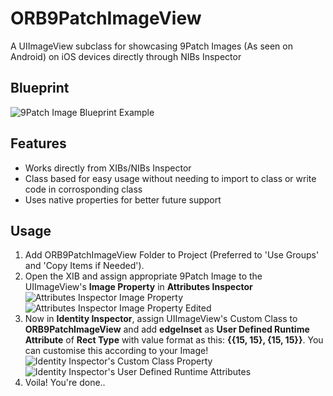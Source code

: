 ORB9PatchImageView
=============

A UIImageView subclass for showcasing 9Patch Images (As seen on Android) on iOS devices directly through NIBs Inspector

## Blueprint

![9Patch Image Blueprint Example](http://assets.vaibhavnath.com/ORB9PatchSamplerDiagram.png)

## Features

- Works directly from XIBs/NIBs Inspector
- Class based for easy usage without needing to import to class or write code in corrosponding class
- Uses native properties for better future support

## Usage

1. Add ORB9PatchImageView Folder to Project (Preferred to 'Use Groups' and 'Copy Items if Needed').
2. Open the XIB and assign appropriate 9Patch Image to the UIImageView's **Image Property** in **Attributes Inspector**
![Attributes Inspector Image Property](http://assets.vaibhavnath.com/ORB9PatchImageView1.png "Attributes Inspector") ![Attributes Inspector Image Property Edited](http://assets.vaibhavnath.com/ORB9PatchImageView2.png "Attributes Inspector's Image Property")
3. Now in **Identity Inspector**, assign UIImageView's Custom Class to **ORB9PatchImageView** and add **edgeInset** as **User Defined Runtime Attribute** of **Rect Type** with value format as this: **{{15, 15}, {15, 15}}**. You can customise this according to your Image!
![Identity Inspector's Custom Class Property](http://assets.vaibhavnath.com/ORB9PatchImageView3.png "Identity Inspector's Custom Class Property") ![Identity Inspector's User Defined Runtime Attributes](http://assets.vaibhavnath.com/ORB9PatchImageView2.png "Identity Inspector's User Defined Runtime Attributes")
4. Voila! You're done..